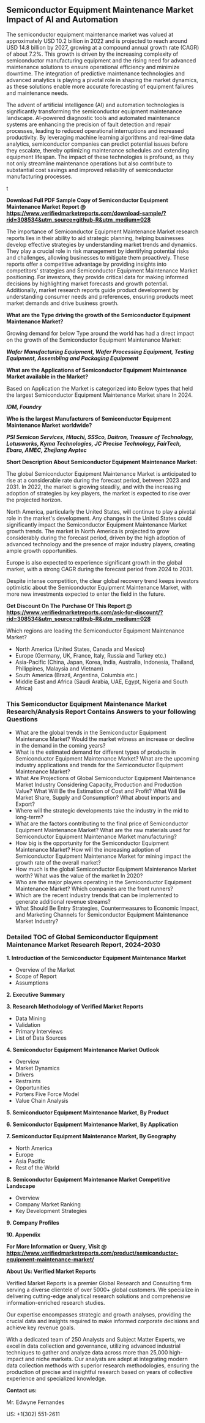<h2>Semiconductor Equipment Maintenance Market Impact of AI and Automation</h2><p>The semiconductor equipment maintenance market was valued at approximately USD 10.2 billion in 2022 and is projected to reach around USD 14.8 billion by 2027, growing at a compound annual growth rate (CAGR) of about 7.2%. This growth is driven by the increasing complexity of semiconductor manufacturing equipment and the rising need for advanced maintenance solutions to ensure operational efficiency and minimize downtime. The integration of predictive maintenance technologies and advanced analytics is playing a pivotal role in shaping the market dynamics, as these solutions enable more accurate forecasting of equipment failures and maintenance needs.</p><p>The advent of artificial intelligence (AI) and automation technologies is significantly transforming the semiconductor equipment maintenance landscape. AI-powered diagnostic tools and automated maintenance systems are enhancing the precision of fault detection and repair processes, leading to reduced operational interruptions and increased productivity. By leveraging machine learning algorithms and real-time data analytics, semiconductor companies can predict potential issues before they escalate, thereby optimizing maintenance schedules and extending equipment lifespan. The impact of these technologies is profound, as they not only streamline maintenance operations but also contribute to substantial cost savings and improved reliability of semiconductor manufacturing processes.</p>t</p><p id="" class=""><strong>Download Full PDF Sample Copy of Semiconductor Equipment Maintenance Market Report @ <a href="https://www.verifiedmarketreports.com/download-sample/?rid=308534&utm_source=github-R&utm_medium=028" target="_blank">https://www.verifiedmarketreports.com/download-sample/?rid=308534&utm_source=github-R&utm_medium=028</a></strong></p><p>The importance of&nbsp;Semiconductor Equipment Maintenance Market research reports lies in their ability to aid strategic planning, helping businesses develop effective strategies by understanding market trends and dynamics. They play a crucial role in risk management by identifying potential risks and challenges, allowing businesses to mitigate them proactively. These reports offer a competitive advantage by providing insights into competitors' strategies and Semiconductor Equipment Maintenance Market positioning. For investors, they provide critical data for making informed decisions by highlighting market forecasts and growth potential. Additionally, market research reports guide product development by understanding consumer needs and preferences, ensuring products meet market demands and drive business growth.</p><p><strong>What are the&nbsp;Type driving the growth of the Semiconductor Equipment Maintenance Market?</strong></p><p id="" class="">Growing demand for below Type around the world has had a direct impact on the growth of the Semiconductor Equipment Maintenance Market:</p><em><strong>Wafer Manufacturing Equipment, Wafer Processing Equipment, Testing Equipment, Assembling and Packaging Equipment</strong></em></p><strong>What are the&nbsp;Applications&nbsp;of Semiconductor Equipment Maintenance Market available in the Market?</strong></p><p id="" class="">Based on Application the Market is categorized into Below types that held the largest Semiconductor Equipment Maintenance Market share In 2024.</p><em><strong>IDM, Foundry</strong></em></p><strong>Who is the largest Manufacturers of Semiconductor Equipment Maintenance Market worldwide?</strong></p><p><em><strong>PSI Semicon Services, Hitachi, SSSco, Daitron, Treasure of Technology, Lotusworks, Kyma Technologies, JC Precise Technology, FairTech, Ebara, AMEC, Zhejiang Avptec</strong></em></p><p id="" class=""><strong>Short Description About Semiconductor Equipment Maintenance Market:</strong></p><p>The global Semiconductor Equipment Maintenance Market is anticipated to rise at a considerable rate during the forecast period, between 2023 and 2031. In 2022, the market is growing steadily, and with the increasing adoption of strategies by key players, the market is expected to rise over the projected horizon.</p><p>North America, particularly the United States, will continue to play a pivotal role in the market's development. Any changes in the United States could significantly impact the Semiconductor Equipment Maintenance Market growth trends. The market in North America is projected to grow considerably during the forecast period, driven by the high adoption of advanced technology and the presence of major industry players, creating ample growth opportunities.</p><p>Europe is also expected to experience significant growth in the global market, with a strong CAGR during the forecast period from 2024 to 2031.</p><p>Despite intense competition, the clear global recovery trend keeps investors optimistic about the Semiconductor Equipment Maintenance Market, with more new investments expected to enter the field in the future.</p><p id="" class=""><strong>Get Discount On The Purchase Of This Report @ <a href="https://www.verifiedmarketreports.com/ask-for-discount/?rid=308534&utm_source=github-R&utm_medium=028" target="_blank">https://www.verifiedmarketreports.com/ask-for-discount/?rid=308534&utm_source=github-R&utm_medium=028</a></strong></p>Which regions are leading the Semiconductor Equipment Maintenance Market?</p><ul><li>North America (United States, Canada and Mexico)</li><li>Europe (Germany, UK, France, Italy, Russia and Turkey etc.)</li><li>Asia-Pacific (China, Japan, Korea, India, Australia, Indonesia, Thailand, Philippines, Malaysia and Vietnam)</li><li>South America (Brazil, Argentina, Columbia etc.)</li><li>Middle East and Africa (Saudi Arabia, UAE, Egypt, Nigeria and South Africa)</li></ul><h3 id="" class="">This Semiconductor Equipment Maintenance Market Research/Analysis Report Contains Answers to your following Questions</h3><ul><li>What are the global trends in the Semiconductor Equipment Maintenance Market? Would the market witness an increase or decline in the demand in the coming years?</li><li>What is the estimated demand for different types of products in Semiconductor Equipment Maintenance Market? What are the upcoming industry applications and trends for the Semiconductor Equipment Maintenance Market?</li><li>What Are Projections of Global Semiconductor Equipment Maintenance Market Industry Considering Capacity, Production and Production Value? What Will Be the Estimation of Cost and Profit? What Will Be Market Share, Supply and Consumption? What about imports and Export?</li><li>Where will the strategic developments take the industry in the mid to long-term?</li><li>What are the factors contributing to the final price of Semiconductor Equipment Maintenance Market? What are the raw materials used for Semiconductor Equipment Maintenance Market manufacturing?</li><li>How big is the opportunity for the Semiconductor Equipment Maintenance Market? How will the increasing adoption of Semiconductor Equipment Maintenance Market for mining impact the growth rate of the overall market?</li><li>How much is the global Semiconductor Equipment Maintenance Market worth? What was the value of the market In 2020?</li><li>Who are the major players operating in the Semiconductor Equipment Maintenance Market? Which companies are the front runners?</li><li>Which are the recent industry trends that can be implemented to generate additional revenue streams?</li><li>What Should Be Entry Strategies, Countermeasures to Economic Impact, and Marketing Channels for Semiconductor Equipment Maintenance Market Industry?</li></ul><h3 id="" class="">Detailed TOC of Global Semiconductor Equipment Maintenance Market Research Report, 2024-2030</h3><p id="" class=""><strong>1. Introduction of the Semiconductor Equipment Maintenance Market</strong></p><ul><li>Overview of the Market</li><li>Scope of Report</li><li>Assumptions</li></ul><p id="" class=""><strong>2. Executive Summary</strong></p><p id="" class=""><strong>3. Research Methodology of Verified Market Reports</strong></p><ul><li>Data Mining</li><li>Validation</li><li>Primary Interviews</li><li>List of Data Sources</li></ul><p id="" class=""><strong>4. Semiconductor Equipment Maintenance Market Outlook</strong></p><ul><li>Overview</li><li>Market Dynamics</li><li>Drivers</li><li>Restraints</li><li>Opportunities</li><li>Porters Five Force Model</li><li>Value Chain Analysis</li></ul><p id="" class=""><strong>5. Semiconductor Equipment Maintenance Market, By Product</strong></p><p id="" class=""><strong>6. Semiconductor Equipment Maintenance Market, By Application</strong></p><p id="" class=""><strong>7. Semiconductor Equipment Maintenance Market, By Geography</strong></p><ul><li>North America</li><li>Europe</li><li>Asia Pacific</li><li>Rest of the World</li></ul><p id="" class=""><strong>8. Semiconductor Equipment Maintenance Market Competitive Landscape</strong></p><ul><li>Overview</li><li>Company Market Ranking</li><li>Key Development Strategies</li></ul><p id="" class=""><strong>9. Company Profiles</strong></p><p id="" class=""><strong>10. Appendix</strong></p><p id="" class=""><strong>For More Information or Query, Visit @ <a href="https://www.verifiedmarketreports.com/product/semiconductor-equipment-maintenance-market/" target="_blank">https://www.verifiedmarketreports.com/product/semiconductor-equipment-maintenance-market/</a></strong></p><p id="" class=""><strong>About Us: Verified Market Reports</strong></p><p id="" class="">Verified Market Reports is a premier Global Research and Consulting firm serving a diverse clientele of over 5000+ global customers. We specialize in delivering cutting-edge analytical research solutions and comprehensive information-enriched research studies.</p><p id="" class="">Our expertise encompasses strategic and growth analyses, providing the crucial data and insights required to make informed corporate decisions and achieve key revenue goals.</p><p id="" class="">With a dedicated team of 250 Analysts and Subject Matter Experts, we excel in data collection and governance, utilizing advanced industrial techniques to gather and analyze data across more than 25,000 high-impact and niche markets. Our analysts are adept at integrating modern data collection methods with superior research methodologies, ensuring the production of precise and insightful research based on years of collective experience and specialized knowledge.</p><p id="" class=""><strong>Contact us:</strong></p><p id="" class="">Mr. Edwyne Fernandes</p><p id="" class="">US: +1(302) 551-2611</p>